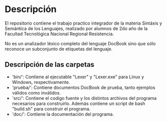 
# Descripción 
El repositorio contiene el trabajo practico integrador de la materia Sintáxis y Semántica de los Lenguajes, realizado por alumnos de 2do año de la Facultad Tecnológica Nacional Regional Resistencia.

No es un analizador léxico completo del lenguaje DocBook sino que sólo reconoce un subconjunto de etiquetas del lenguaje.

## Descripción de las carpetas
- 'bin/': Contiene al ejecutable "Lexer" y "Lexer.exe" para Linux y Windows, respectivamente.
- 'prueba/': Contiene documentos DocBook de prueba, tanto ejemplos válidos como inválidos.
- 'src/': Contiene el codigo fuente y los distintos archivos del programa necesarios para construirlo. Además contiene un script de bash "build.sh" para construir el programa.
- 'doc/': Contiene la documentación del programa.



